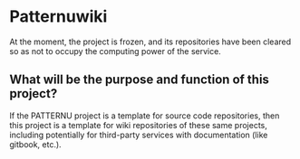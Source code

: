 # Patternuwiki

At the moment, the project is frozen, and its repositories have been cleared so as not to occupy the computing power of the service.

## What will be the purpose and function of this project?

If the PATTERNU project is a template for source code repositories, then this project is a template for wiki repositories of these same projects, including potentially for third-party services with documentation (like gitbook, etc.).
